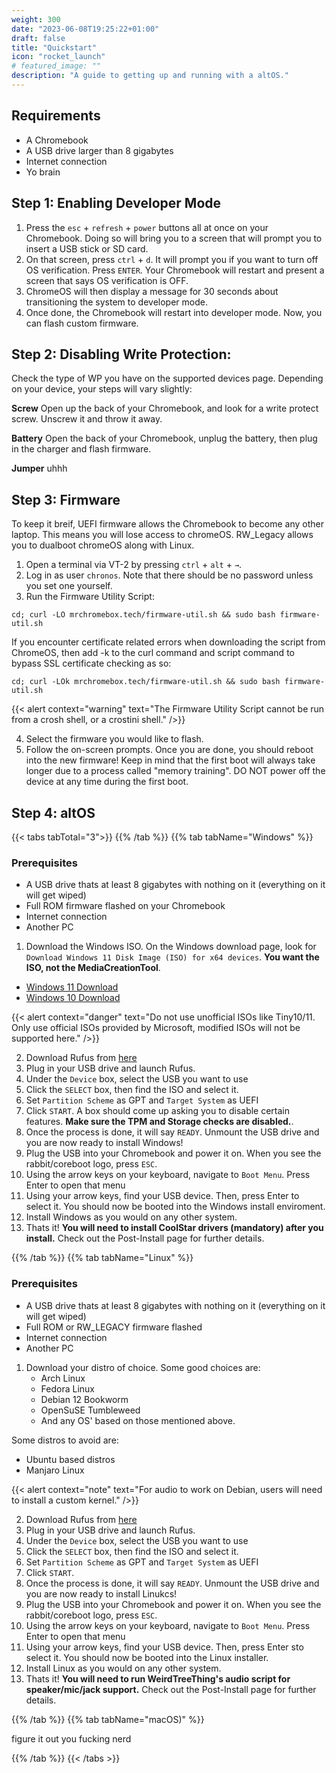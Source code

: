 ```yaml
---
weight: 300
date: "2023-06-08T19:25:22+01:00"
draft: false
title: "Quickstart"
icon: "rocket_launch"
# featured_image: ""
description: "A guide to getting up and running with a altOS."
---
```


## Requirements

- A Chromebook
- A USB drive larger than 8 gigabytes
- Internet connection
- Yo brain

## Step 1: Enabling Developer Mode

1. Press the `esc` + `refresh` + `power` buttons all at once on your Chromebook. Doing so will bring you to a screen that will prompt you to insert a USB stick or SD card.
2. On that screen, press `ctrl` + `d`. It will prompt you if you want to turn off OS verification. Press `ENTER`. Your Chromebook will restart and present a screen that says OS verification is OFF.
3. ChromeOS will then display a message for 30 seconds about transitioning the system to developer mode.
4. Once done, the Chromebook will restart into developer mode. Now, you can flash custom firmware.


## Step 2: Disabling Write Protection:
Check the type of WP you have on the supported devices page. Depending on your device, your steps will vary slightly:

**Screw**
Open up the back of your Chromebook, and look for a write protect screw. Unscrew it and throw it away.

**Battery**
Open the back of your Chromebook, unplug the battery, then plug in the charger and flash firmware.

**Jumper**
uhhh


## Step 3: Firmware

To keep it breif, UEFI firmware allows the Chromebook to become any other laptop. This means you will lose access to chromeOS. RW_Legacy allows you to dualboot chromeOS along with Linux.

1. Open a terminal via VT-2 by pressing `ctrl` + `alt` + `→`.
2. Log in as user `chronos`. Note that there should be no password unless you set one yourself.
3. Run the Firmware Utility Script:
  ```shell
cd; curl -LO mrchromebox.tech/firmware-util.sh && sudo bash firmware-util.sh
```

If you encounter certificate related errors when downloading the script from ChromeOS, then add -k to the curl command and script command to bypass SSL certificate checking as so:
```shell
cd; curl -LOk mrchromebox.tech/firmware-util.sh && sudo bash firmware-util.sh
```

{{< alert context="warning" text="The Firmware Utility Script cannot be run from a crosh shell, or a crostini shell." />}}

4. Select the firmware you would like to flash.
5. Follow the on-screen prompts. Once you are done, you should reboot into the new firmware! Keep in mind that the first boot will always take longer due to a process called "memory training". DO NOT power off the device at any time during the first boot.

## Step 4: altOS

{{< tabs tabTotal="3">}}
{{% /tab %}}
{{% tab tabName="Windows" %}}

### Prerequisites
- A USB drive thats at least 8 gigabytes with nothing on it (everything on it will get wiped)
- Full ROM firmware flashed on your Chromebook
- Internet connection
- Another PC 

1. Download the Windows ISO. On the Windows download page, look for `Download Windows 11 Disk Image (ISO) for x64 devices`. **You want the ISO, not the MediaCreationTool**.
  - [Windows 11 Download](https://www.microsoft.com/software-download/windows11)
  - [Windows 10 Download](https://www.microsoft.com/en-us/software-download/windows10)

{{< alert context="danger" text="Do not use unofficial ISOs like Tiny10/11. Only use official ISOs provided by Microsoft, modified ISOs will not be supported here." />}}

2. Download Rufus from [here](https://rufus.ie/en/)
3. Plug in your USB drive and launch Rufus.
4. Under the `Device` box, select the USB you want to use
5. Click the `SELECT` box, then find the ISO and select it.
6. Set `Partition Scheme` as GPT and `Target System` as UEFI
7. Click `START`. A box should come up asking you to disable certain features. **Make sure the TPM and Storage checks are disabled.**.
8. Once the process is done, it will say `READY`. Unmount the USB drive and you are now ready to install Windows!
9. Plug the USB into your Chromebook and power it on. When you see the rabbit/coreboot logo, press `ESC`.
10. Using the arrow keys on your keyboard, navigate to `Boot Menu`. Press Enter to open that menu
11. Using your arrow keys, find your USB device. Then, press Enter to select it. You should now be booted into the Windows install enviroment.
12. Install Windows as you would on any other system.
13. Thats it! **You will need to install CoolStar drivers (mandatory) after you install.** Check out the Post-Install page for further details.


{{% /tab %}}
{{% tab tabName="Linux" %}}
### Prerequisites
- A USB drive thats at least 8 gigabytes with nothing on it (everything on it will get wiped)
- Full ROM or RW_LEGACY firmware flashed
- Internet connection
- Another PC 

1. Download your distro of choice. Some good choices are:
   - Arch Linux
   - Fedora Linux
   - Debian 12 Bookworm
   - OpenSuSE Tumbleweed
   - And any OS' based on those mentioned above.

Some distros to avoid are:
  - Ubuntu based distros
  - Manjaro Linux 

{{< alert context="note" text="For audio to work on Debian, users will need to install a custom kernel." />}}

2. Download Rufus from [here](https://rufus.ie/en/)
3. Plug in your USB drive and launch Rufus.
4. Under the `Device` box, select the USB you want to use
5. Click the `SELECT` box, then find the ISO and select it.
6. Set `Partition Scheme` as GPT and `Target System` as UEFI
7. Click `START`. 
8. Once the process is done, it will say `READY`. Unmount the USB drive and you are now ready to install Linukcs!
9. Plug the USB into your Chromebook and power it on. When you see the rabbit/coreboot logo, press `ESC`.
10. Using the arrow keys on your keyboard, navigate to `Boot Menu`. Press Enter to open that menu
11. Using your arrow keys, find your USB device. Then, press Enter sto select it. You should now be booted into the Linux installer.
12. Install Linux as you would on any other system.
13. Thats it! **You will need to run WeirdTreeThing's audio script for speaker/mic/jack support.** Check out the Post-Install page for further details.


{{% /tab %}}
{{% tab tabName="macOS)" %}}

figure it out you fucking nerd 

{{% /tab %}}
{{< /tabs >}}

